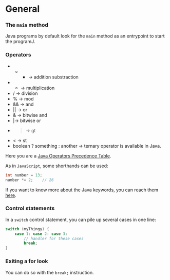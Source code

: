# General


### The `main` method
Java programs by default look for the `main` method as an entrypoint to start the programJ.

### Operators
* + - -> addition substraction
* * -> multiplication
* / -> division
* % -> mod
* && -> and
* || -> or
* & -> bitwise and
* |-> bitwise or
* > -> gt
* < -> st
* boolean ? something : another -> ternary operator is available in Java.  

Here you are a [Java Operators Precedence Table](http://www.cs.bilkent.edu.tr/~guvenir/courses/CS101/op_precedence.html).

As in `JavaScript`, some shorthands can be used:
```java
int number = 13;
number *= 2;	// 26
```

If you want to know more about the Java keywords, you can reach them [here](https://en.wikipedia.org/wiki/List_of_Java_keywords).  

### Control statements
In a `switch` control statement, you can pile up several cases in one line:
```java
switch (myThingy) {
	case 1: case 2: case 3:
		// handler for these cases
		break;
}
```

### Exiting a for look
You can do so with the `break;` instruction.
